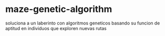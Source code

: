 # maze-genetic-algorithm
soluciona a un laberinto con algoritmos geneticos
basando su funcion de aptitud en individuos que exploren nuevas rutas

